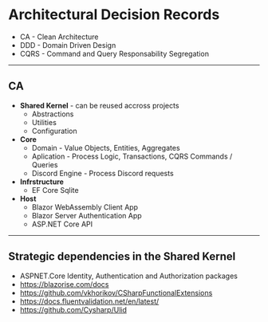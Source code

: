 # Architectural Decision Records
- CA - Clean Architecture
- DDD - Domain Driven Design
- CQRS - Command and Query Responsability Segregation
---
## CA
- **Shared Kernel** - can be reused accross projects
	- Abstractions
	- Utilities
	- Configuration
- **Core**
	- Domain - Value Objects, Entities, Aggregates
	- Aplication - Process Logic, Transactions, CQRS Commands / Queries
	- Discord Engine - Process Discord requests
- **Infrstructure** 
	- EF Core Sqlite
- **Host**
	- Blazor WebAssembly Client App
	- Blazor Server Authentication App
	- ASP.NET Core API
---
## Strategic dependencies in the **Shared Kernel**
- ASPNET.Core Identity, Authentication and Authorization packages
- https://blazorise.com/docs
- https://github.com/vkhorikov/CSharpFunctionalExtensions
- https://docs.fluentvalidation.net/en/latest/
- https://github.com/Cysharp/Ulid